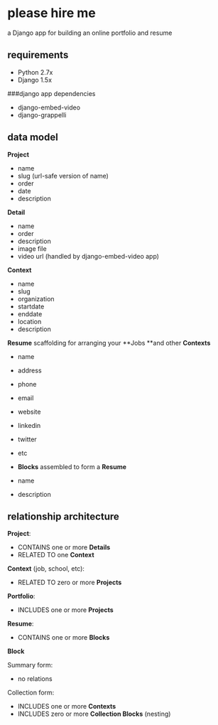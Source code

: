 # please hire me
a Django app for building an online portfolio and resume

## requirements
*	Python 2.7x
*	Django 1.5x

###django app dependencies
* django-embed-video
* django-grappelli

## data model

**Project**

*	name
*	slug (url-safe version of name)
*	order
*	date
*	description

**Detail**

* name
* order
* description
* image file
* video url (handled by django-embed-video app)
	

**Context**

* name
* slug
* organization
* startdate
* enddate
* location
* description

**Resume**
scaffolding for arranging your **Jobs **and other **Contexts**

* name
* address
* phone
* email
* website
* linkedin
* twitter
* etc


* **Blocks**
assembled to form a **Resume**

* name
* description

		
		
## relationship architecture

**Project**:

* CONTAINS one or more **Details**
* RELATED TO one **Context**

**Context** (job, school, etc):

* RELATED TO zero or more **Projects**

**Portfolio**:

* INCLUDES one or more **Projects**

**Resume**:

* CONTAINS one or more **Blocks**

**Block** 

Summary form:

* no relations

Collection form:

* INCLUDES one or more **Contexts**
* INCLUDES zero or more **Collection Blocks** (nesting)
